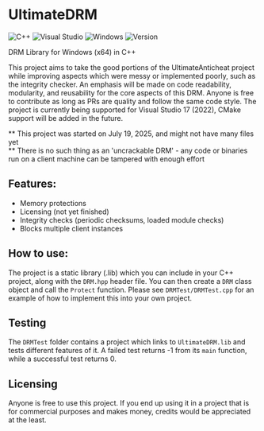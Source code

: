 # UltimateDRM

![C++](https://img.shields.io/badge/c++-%2300599C.svg?style=for-the-badge&logo=c%2B%2B&logoColor=white)
![Visual Studio](https://img.shields.io/badge/Visual%20Studio-5C2D91.svg?style=for-the-badge&logo=visual-studio&logoColor=white)
![Windows](https://img.shields.io/badge/Windows-0078D6?style=for-the-badge&logo=windows&logoColor=white)
![Version](https://img.shields.io/badge/1.0-999999?style=flat-square&logo=Version&label=Version&labelColor=333333)

DRM Library for Windows (x64) in C++  

This project aims to take the good portions of the UltimateAnticheat project while improving aspects which were messy or implemented poorly, such as the integrity checker. An emphasis will be made on code readability, modularity, and reusability for the core aspects of this DRM. Anyone is free to contribute as long as PRs are quality and follow the same code style. The project is currently being supported for Visual Studio 17 (2022), CMake support will be added in the future.  

** This project was started on July 19, 2025, and might not have many files yet  
** There is no such thing as an 'uncrackable DRM' - any code or binaries run on a client machine can be tampered with enough effort  

## Features:  
- Memory protections  
- Licensing  (not yet finished)  
- Integrity checks (periodic checksums, loaded module checks)  
- Blocks multiple client instances  

## How to use:  
The project is a static library (.lib) which you can include in your C++ project, along with the `DRM.hpp` header file. You can then create a `DRM` class object and call the `Protect` function. Please see `DRMTest/DRMTest.cpp` for an example of how to implement this into your own project.  

## Testing
The `DRMTest` folder contains a project which links to `UltimateDRM.lib` and tests different features of it. A failed test returns -1 from its `main` function, while a successful test returns 0.  

## Licensing
Anyone is free to use this project. If you end up using it in a project that is for commercial purposes and makes money, credits would be appreciated at the least.  
